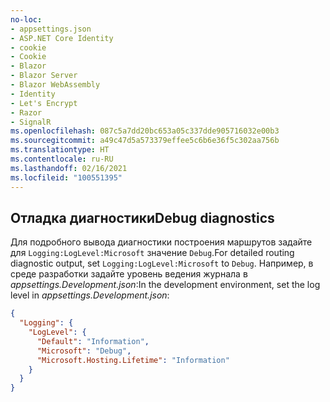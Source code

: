 ```yaml
---
no-loc:
- appsettings.json
- ASP.NET Core Identity
- cookie
- Cookie
- Blazor
- Blazor Server
- Blazor WebAssembly
- Identity
- Let's Encrypt
- Razor
- SignalR
ms.openlocfilehash: 087c5a7dd20bc653a05c337dde905716032e00b3
ms.sourcegitcommit: a49c47d5a573379effee5c6b6e36f5c302aa756b
ms.translationtype: HT
ms.contentlocale: ru-RU
ms.lasthandoff: 02/16/2021
ms.locfileid: "100551395"
---
```

## <a name="debug-diagnostics"></a><span data-ttu-id="ab010-101">Отладка диагностики</span><span class="sxs-lookup"><span data-stu-id="ab010-101">Debug diagnostics</span></span>

<span data-ttu-id="ab010-102">Для подробного вывода диагностики построения маршрутов задайте для `Logging:LogLevel:Microsoft` значение `Debug`.</span><span class="sxs-lookup"><span data-stu-id="ab010-102">For detailed routing diagnostic output, set `Logging:LogLevel:Microsoft` to `Debug`.</span></span> <span data-ttu-id="ab010-103">Например, в среде разработки задайте уровень ведения журнала в *appsettings.Development.json*:</span><span class="sxs-lookup"><span data-stu-id="ab010-103">In the development environment, set the log level in *appsettings.Development.json*:</span></span>

```json
{
  "Logging": {
    "LogLevel": {
      "Default": "Information",
      "Microsoft": "Debug",
      "Microsoft.Hosting.Lifetime": "Information"
    }
  }
}
```
